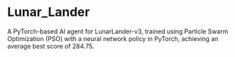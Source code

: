 # Lunar_Lander
A PyTorch-based AI agent for LunarLander-v3, trained using Particle Swarm Optimization (PSO) with a neural network policy in PyTorch, achieving an average best score of 284.75.
